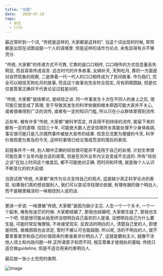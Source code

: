 ```yaml
---
title: "无题"
date:   2020-07-18
tags:
  - 杂文
  - life
---
```



最近常听到一个词, "传统是这样的, 大家都是这样的".
当这个词出现的时候, 常常都是出现在试图说服一个人的语境里. 但是这样的话作为论点, 未免显得有点不够充分.

"传统, 大家都"的传递方式不可靠, 它靠的是口口相传, 口口相传的方式信息量丢失明显, 而且容易传成谣言. 远古时代的许多故事, 女娲补天, 天狗吃月, 靠的一方面是对自然现象的观察, 二是靠着一代一代人的口口相传成为了民间故事. 作为我们, 完全可以相信天狗吃月的故事, 而且这个故事也完全符合现实, 月有阴晴圆缺, 但是仅仅是答案正确并不代表论证过程是对的.

"传统, 大家都"是结果论, 是经验之谈. 同一件事发生十次在不同人的身上之后, 很可能它就变成了真理, 至于导致其发生的科学依据和根本原因可能大家并不关心, 或者很难得到广泛的流传, 或者有一定的知识门槛, 所以只在小众群体里得到流传.

近些年, 被有许多"传统, 大家都"被科学否定, 并且得不到持续的流传, 能留下来的都有一定的道理. 往回三十年, 可能绝大数人还坚信喝符水真能处理不少身体疾病, 事实很可能只是几次偶然事件被放大宣传的结果. 信息交流更为便捷的今天, 科学价值观更为普及的今天, 这样的事情已经沦落成荒谬的落后的表现.

前提条件不一样, 别人眼中正确的经验很可能并不适用于自己的处境. 计划生育很可能在某个五年内是合适的政策, 但是在另外五年内又会变成不合适的. 所有"经验之谈"在加上时间这个维度后, 都不可能绝对正确. 而时间和环境, 就是每个人认识不断变化的的大前提.

当尝试用"传统, 大家都"来作为论点支持自己的观点, 这是缺少真正科学论点的表现. 如果我们真的想说服别人, 我们可以尝试寻找理论依据, 有理有据的做个明白人, 而不是糊里糊涂的一味相信别人说的话.

-----

更进一步说:
一味遵循"传统, 大家都"是因为缺少主见. 人生一个一个关卡, 一个一个副本, 难免有迷茫的时候. 大家都结婚了, 那我也结婚吧, 大家都生娃了, 那我也生一个吧. 但是很可能从始至终没想明白自己喜欢的人是谁, 没想明白自己为什么要生娃, 可能时常反悔懊恼, 不肯接受现实. 反观活的明白的人, 清楚自己爱的人, 即使是同性, 艰难困阻也会坚定, 暂时不被认可也能超脱.
所以呢, 活的不明白的人, 就不要拿着普世和自己的价值观来约束或者评价明白人了. 这就是霸权主义, 就像干涉他人领土和内政问题一样.正所谓君子和而不同, 相互尊重才是相处的基础.
传统只适合做guideline, 但是不适合用来约束明白人.

最后放一张小土兜兜的美照.

![Image](/2020-07-18-untitled-in-chinese/pic1.jpeg)

